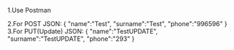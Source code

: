 1.Use Postman<p>
2.For POST JSON: 
{
	"name":"Test",
	"surname":"Test",
	"phone":"996596"
}
3.For PUT(Update) JSON:
{
	"name":"TestUPDATE",
	"surname":"TestUPDATE",
	"phone":"293"
}
